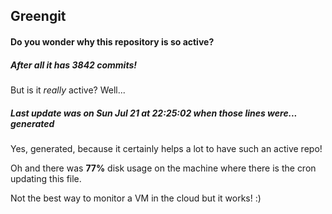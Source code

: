 ## Greengit

#### Do you wonder why this repository is so active?

##### After all it has 3842 commits!

But is it *really* active? Well...

##### Last update was on Sun Jul 21 at 22:25:02 when those lines were... generated

Yes, generated, because it certainly helps a lot to have such an active repo!

Oh and there was **77%** disk usage on the machine
where there is the cron updating this file.

Not the best way to monitor a VM in the cloud but it works! :)
